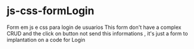 # js-css-formLogin
Form em js e css para login de usuarios 
This form don't have a complex CRUD and the click on button not send this informations , it's just a form to implantation on a code for Login 
